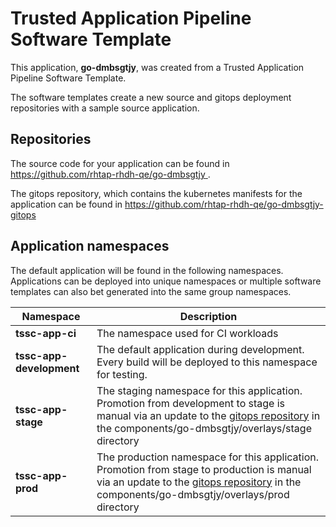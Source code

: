 # Trusted Application Pipeline Software Template

This application, **go-dmbsgtjy**, was created from a Trusted Application Pipeline Software Template.

The software templates create a new source and gitops deployment repositories with a sample source application. 

## Repositories

The source code for your application can be found in [https://github.com/rhtap-rhdh-qe/go-dmbsgtjy ](https://github.com/rhtap-rhdh-qe/go-dmbsgtjy ).
 
The gitops repository, which contains the kubernetes manifests for the application can be found in 
[https://github.com/rhtap-rhdh-qe/go-dmbsgtjy-gitops ](https://github.com/rhtap-rhdh-qe/go-dmbsgtjy-gitops ) 

## Application namespaces 

The default application will be found in the following namespaces. Applications can be deployed into unique namespaces or multiple software templates can also bet generated into the same group namespaces.  

|  Namespace   |  Description   |  
| -------- | -------- |
| **tssc-app-ci** | The namespace used for CI workloads |
| **tssc-app-development** | The default application during development. Every build will be deployed to this namespace for testing. |
| **tssc-app-stage** | The staging namespace for this application. Promotion from development to stage is manual via an update to the [gitops repository](https://github.com/rhtap-rhdh-qe/go-dmbsgtjy-gitops ) in the components/go-dmbsgtjy/overlays/stage directory |
| **tssc-app-prod** | The production namespace for this application. Promotion from stage to production is manual via an update to the [gitops repository](https://github.com/rhtap-rhdh-qe/go-dmbsgtjy-gitops ) in the components/go-dmbsgtjy/overlays/prod directory |